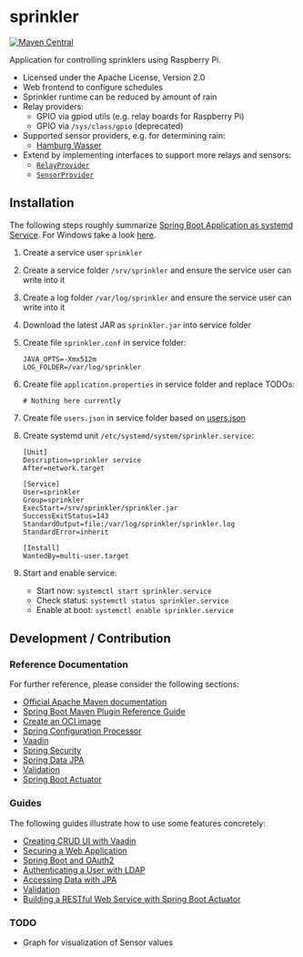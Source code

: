 # sprinkler

[![Maven Central](https://img.shields.io/maven-central/v/de.hasait.sprinkler/sprinkler.svg?label=Maven%20Central)](https://search.maven.org/#search%7Cga%7C1%7Cg%3A%22de.hasait.sprinkler%22%20AND%20a%3A%22sprinkler%22)

Application for controlling sprinklers using Raspberry Pi.

* Licensed under the Apache License, Version 2.0
* Web frontend to configure schedules
* Sprinkler runtime can be reduced by amount of rain
* Relay providers:
    * GPIO via gpiod utils (e.g. relay boards for Raspberry Pi)
    * GPIO via `/sys/class/gpio` (deprecated)
* Supported sensor providers, e.g. for determining rain:
    * [Hamburg Wasser](https://sri.hamburgwasser.de/)
* Extend by implementing interfaces to support more relays and sensors:
    * [`RelayProvider`](src/main/java/de/hasait/sprinkler/service/relay/provider/RelayProvider.java)
    * [`SensorProvider`](src/main/java/de/hasait/sprinkler/service/sensor/provider/SensorProvider.java)

## Installation

The following steps roughly summarize [Spring Boot Application as systemd Service](https://docs.spring.io/spring-boot/docs/current/reference/html/deployment.html#deployment.installing.nix-services.system-d).
For Windows take a look [here](https://docs.spring.io/spring-boot/docs/current/reference/html/deployment.html#deployment.installing.windows-services).

1) Create a service user `sprinkler`
2) Create a service folder `/srv/sprinkler` and ensure the service user can write into it
3) Create a log folder `/var/log/sprinkler` and ensure the service user can write into it
4) Download the latest JAR as `sprinkler.jar` into service folder
5) Create file `sprinkler.conf` in service folder:
    ```
    JAVA_OPTS=-Xmx512m
    LOG_FOLDER=/var/log/sprinkler
    ```
6) Create file `application.properties` in service folder and replace TODOs:
    ``` 
    # Nothing here currently
    ```
7) Create file `users.json` in service folder based on [users.json](users.json)

8) Create systemd unit `/etc/systemd/system/sprinkler.service`:
    ```
    [Unit]
    Description=sprinkler service
    After=network.target
    
    [Service]
    User=sprinkler
    Group=sprinkler
    ExecStart=/srv/sprinkler/sprinkler.jar
    SuccessExitStatus=143
    StandardOutput=file:/var/log/sprinkler/sprinkler.log
    StandardError=inherit
    
    [Install]
    WantedBy=multi-user.target
    ```

9) Start and enable service:
    * Start now: `systemctl start sprinkler.service`
    * Check status: `systemctl status sprinkler.service`
    * Enable at boot: `systemctl enable sprinkler.service`

## Development / Contribution

### Reference Documentation

For further reference, please consider the following sections:

* [Official Apache Maven documentation](https://maven.apache.org/guides/index.html)
* [Spring Boot Maven Plugin Reference Guide](https://docs.spring.io/spring-boot/docs/3.1.2/maven-plugin/reference/html/)
* [Create an OCI image](https://docs.spring.io/spring-boot/docs/3.1.2/maven-plugin/reference/html/#build-image)
* [Spring Configuration Processor](https://docs.spring.io/spring-boot/docs/3.1.2/reference/htmlsingle/#appendix.configuration-metadata.annotation-processor)
* [Vaadin](https://vaadin.com/docs)
* [Spring Security](https://docs.spring.io/spring-boot/docs/3.1.2/reference/htmlsingle/#web.security)
* [Spring Data JPA](https://docs.spring.io/spring-boot/docs/3.1.2/reference/htmlsingle/#data.sql.jpa-and-spring-data)
* [Validation](https://docs.spring.io/spring-boot/docs/3.1.2/reference/htmlsingle/#io.validation)
* [Spring Boot Actuator](https://docs.spring.io/spring-boot/docs/3.1.2/reference/htmlsingle/#actuator)

### Guides

The following guides illustrate how to use some features concretely:

* [Creating CRUD UI with Vaadin](https://spring.io/guides/gs/crud-with-vaadin/)
* [Securing a Web Application](https://spring.io/guides/gs/securing-web/)
* [Spring Boot and OAuth2](https://spring.io/guides/tutorials/spring-boot-oauth2/)
* [Authenticating a User with LDAP](https://spring.io/guides/gs/authenticating-ldap/)
* [Accessing Data with JPA](https://spring.io/guides/gs/accessing-data-jpa/)
* [Validation](https://spring.io/guides/gs/validating-form-input/)
* [Building a RESTful Web Service with Spring Boot Actuator](https://spring.io/guides/gs/actuator-service/)

### TODO

* Graph for visualization of Sensor values
